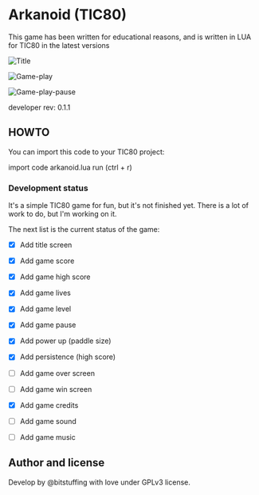 # Arkanoid (TIC80) 

This game has been written for educational reasons, 
and is written in LUA for TIC80 in the latest versions 

![Title](https://i.ibb.co/P1FHs9P/Captura-desde-2023-03-31-18-24-18.png)

![Game-play](https://i.ibb.co/6W56dds/Captura-desde-2023-03-31-18-24-10.png)

![Game-play-pause](https://i.ibb.co/r2KBhK2/Captura-desde-2023-04-01-12-58-51.png)

developer rev: 0.1.1

## HOWTO

You can import this code to your TIC80 project:

import code arkanoid.lua
run (ctrl + r)

### Development status

It's a simple TIC80 game for fun, but it's not finished yet. There is a lot of work to do, but I'm working on it.

The next list is the current status of the game:

- [x] Add title screen
- [x] Add game score
- [x] Add game high score
- [x] Add game lives
- [x] Add game level
- [x] Add game pause
- [x] Add power up (paddle size)
- [x] Add persistence (high score)
- [ ] Add game over screen
- [ ] Add game win screen
- [X] Add game credits
- [ ] Add game sound
- [ ] Add game music


## Author and license 

Develop by @bitstuffing with love under GPLv3 license.

